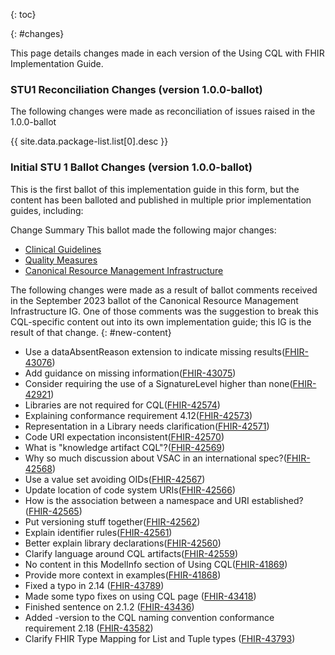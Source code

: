 {: toc}

{: #changes}

This page details changes made in each version of the Using CQL with FHIR Implementation Guide.
### STU1 Reconciliation Changes (version 1.0.0-ballot)

The following changes were made as reconciliation of issues raised in the 1.0.0-ballot

{{ site.data.package-list.list[0].desc }}

### Initial STU 1 Ballot Changes (version 1.0.0-ballot)

This is the first ballot of this implementation guide in this form, but the content has been balloted and published in multiple prior implementation guides, including:

Change Summary
This ballot made the following major changes:

* [Clinical Guidelines](http://hl7.org/fhir/uv/cpg/libraries.html)
* [Quality Measures](https://hl7.org/fhir/us/cqfmeasures/using-cql.html)
* [Canonical Resource Management Infrastructure](http://hl7.org/fhir/uv/crmi/2023Sep/using-cql.html)

The following changes were made as a result of ballot comments received in the September 2023 ballot of the Canonical Resource Management Infrastructure IG. One of those comments was the suggestion to break this CQL-specific content out into its own implementation guide; this IG is the result of that change.
{: #new-content}
- Use a dataAbsentReason extension to indicate missing results([FHIR-43076](https://jira.hl7.org/browse/FHIR-43076))
- Add guidance on missing information([FHIR-43075](https://jira.hl7.org/browse/FHIR-43075))
- Consider requiring the use of a SignatureLevel higher than none([FHIR-42921](https://jira.hl7.org/browse/FHIR-42921))
- Libraries are not required for CQL([FHIR-42574](https://jira.hl7.org/browse/FHIR-42574))
- Explaining conformance requirement 4.12([FHIR-42573](https://jira.hl7.org/browse/FHIR-42573))
- Representation in a Library needs clarification([FHIR-42571](https://jira.hl7.org/browse/FHIR-42571))
- Code URI expectation inconsistent([FHIR-42570](https://jira.hl7.org/browse/FHIR-42570))
- What is "knowledge artifact CQL"?([FHIR-42569](https://jira.hl7.org/browse/FHIR-42569))
- Why so much discussion about VSAC in an international spec?([FHIR-42568](https://jira.hl7.org/browse/FHIR-42568))
- Use a value set avoiding OIDs([FHIR-42567](https://jira.hl7.org/browse/FHIR-42567))
- Update location of code system URIs([FHIR-42566](https://jira.hl7.org/browse/FHIR-42566))
- How is the association between a namespace and URI established?([FHIR-42565](https://jira.hl7.org/browse/FHIR-42565))
- Put versioning stuff together([FHIR-42562](https://jira.hl7.org/browse/FHIR-42562))
- Explain identifier rules([FHIR-42561](https://jira.hl7.org/browse/FHIR-42561))
- Better explain library declarations([FHIR-42560](https://jira.hl7.org/browse/FHIR-42560))
- Clarify language around CQL artifacts([FHIR-42559](https://jira.hl7.org/browse/FHIR-42559))
- No content in this ModelInfo section of Using CQL([FHIR-41869](https://jira.hl7.org/browse/FHIR-41869))
- Provide more context in examples([FHIR-41868](https://jira.hl7.org/browse/FHIR-41868))
- Fixed a typo in 2.14 ([FHIR-43789](https://jira.hl7.org/browse/FHIR-43789))
- Made some typo fixes on using CQL page ([FHIR-43418](https://jira.hl7.org/browse/FHIR-43418))
- Finished sentence on 2.1.2 ([FHIR-43436](https://jira.hl7.org/browse/FHIR-43436))
- Added -version to the CQL naming convention conformance requirement 2.18 ([FHIR-43582](https://jira.hl7.org/browse/FHIR-43582))
- Clarify FHIR Type Mapping for List and Tuple types ([FHIR-43793](https://jira.hl7.org/browse/FHIR-43793))
